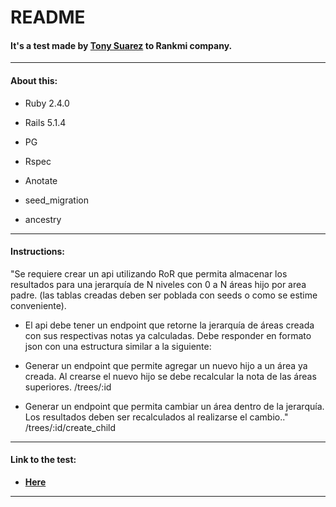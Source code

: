 # README

#### It's a test made by [**Tony Suarez**](https://www.linkedin.com/in/suarezcumare) to Rankmi company.

---

#### About this:

* Ruby 2.4.0

* Rails 5.1.4

* PG

* Rspec

* Anotate

* seed_migration

* ancestry

---

#### Instructions:

"Se requiere crear un api utilizando RoR que permita almacenar los resultados para una
jerarquía de N niveles con 0 a N áreas hijo por area padre. (las tablas creadas deben
ser poblada con seeds o como se estime conveniente).
- El api debe tener un endpoint que retorne la jerarquía de áreas creada con sus
respectivas notas ya calculadas. Debe responder en formato json con una estructura
similar a la siguiente:


- Generar un endpoint que permite agregar un nuevo hijo a un área ya creada. Al crearse
el nuevo hijo se debe recalcular la nota de las áreas superiores.
/trees/:id
- Generar un endpoint que permita cambiar un área dentro de la jerarquía. Los resultados
deben ser recalculados al realizarse el cambio.."
/trees/:id/create_child
---

#### Link to the test:

- [**Here**]() 

---

